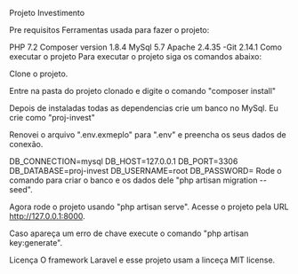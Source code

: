 Projeto Investimento 

Pre requisitos
Ferramentas usada para fazer o projeto:

PHP 7.2
Composer version 1.8.4
MySql 5.7
Apache 2.4.35 -Git 2.14.1
Como executar o projeto
Para executar o projeto siga os comandos abaixo:

Clone o projeto.

Entre na pasta do projeto clonado e digite o comando "composer install"

Depois de instaladas todas as dependencias crie um banco no MySql. Eu crie como "proj-invest"

Renovei o arquivo ".env.exmeplo" para ".env" e preencha os seus dados de conexão.

  DB_CONNECTION=mysql
  DB_HOST=127.0.0.1
  DB_PORT=3306
  DB_DATABASE=proj-invest
  DB_USERNAME=root
  DB_PASSWORD=
Rode o comando para criar o banco e os dados dele "php artisan migration --seed".

Agora rode o projeto usando "php artisan serve". Acesse o projeto pela URL http://127.0.0.1:8000.

Caso apareça um erro de chave execute o comando "php artisan key:generate".

Licença
O framework Laravel e esse projeto usam a linceça MIT license.

